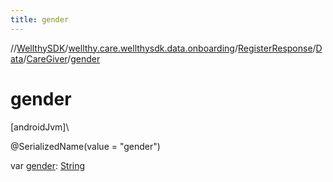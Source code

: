 ```yaml
---
title: gender
---
```

//[WellthySDK](../../../../../index.html)/[wellthy.care.wellthysdk.data.onboarding](../../../index.html)/[RegisterResponse](../../index.html)/[Data](../index.html)/[CareGiver](index.html)/[gender](gender.html)



# gender



[androidJvm]\




@SerializedName(value = "gender")



var [gender](gender.html): [String](https://kotlinlang.org/api/latest/jvm/stdlib/kotlin/-string/index.html)





